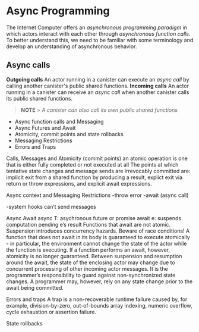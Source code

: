 # Async Programming

The Internet Computer offers an _asynchronous programming paradigm_ in which actors interact with each other through _asynchronous function calls_. To better understand this, we need to be familiar with some terminology and develop an understanding of asynchronous behavior.

## Async calls

**Outgoing calls** An actor running in a canister can execute an _async call_ by calling another canister's public shared functions.
**Incoming calls** An actor running in a canister can receive an _async call_ when another canister calls its public shared functions.

> **NOTE** > _A canister can also call its own public shared functions_

- Async function calls and Messaging
- Async Futures and Await
- Atomicity, commit points and state rollbacks
- Messaging Restrictions
- Errors and Traps

Calls, Messages and Atomicity (commit points)
an atomic operation is one that is either fully completed or not executed at all
The points at which tentative state changes and message sends are irrevocably committed are:
implicit exit from a shared function by producing a result,
explict exit via return or throw expressions, and
explicit await expressions.

Async context and Messaging Restrictions
-throw error
-await (async call)

-system hooks can’t send messages

Async Await
async T: asychronous future or promise
await e: suspends computation pending e’s result
Functions that await are not atomic.
Suspension introduces concurrency hazards.
Beware of race conditions!
A function that does not await in its body is guaranteed to execute atomically - in particular, the environment cannot change the state of the actor while the function is executing. If a function performs an await, however, atomicity is no longer guaranteed. Between suspension and resumption around the await, the state of the enclosing actor may change due to concurrent processing of other incoming actor messages. It is the programmer’s responsibility to guard against non-synchronized state changes. A programmer may, however, rely on any state change prior to the await being committed.

Errors and traps
A trap is a non-recoverable runtime failure caused by, for example, division-by-zero, out-of-bounds array indexing, numeric overflow, cycle exhaustion or assertion failure.

State rollbacks
